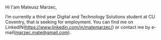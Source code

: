 Hi I'am Mateusz Marzec,

I’m currently a third year Digital and Technology Solutions student at CU Coventry, that is seeking for employment.
You can find me on LinkedIN(https://www.linkedin.com/in/matemarzec/) or contact me by e-mail(marzec.mate@gmail.com).
